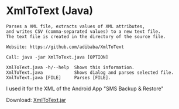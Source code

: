 XmlToText (Java)
================

    Parses a XML file, extracts values of XML attributes,
    and writes CSV (comma-separated values) to a new text file.
    The text file is created in the directory of the source file.
    
    Website: https://github.com/adibaba/XmlToText

    Call: java -jar XmlToText.java [OPTION]
    
    XmlToText.java -h/--help  Shows this information.
    XmlToText.java            Shows dialog and parses selected file.
    XmlToText.java [FILE]     Parses [FILE].

I used it for the XML of the Android App "SMS Backup & Restore"

Download: [XmlToText.jar](https://github.com/adibaba/XmlToText/releases/download/0.1/XmlToText.jar)
